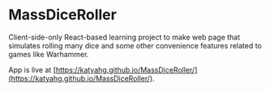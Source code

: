 # MassDiceRoller
Client-side-only React-based learning project to make web page that simulates
rolling many dice and some other convenience features related to games like
Warhammer.

App is live at
[https://katyahg.github.io/MassDiceRoller/](https://katyahg.github.io/MassDiceRoller/).